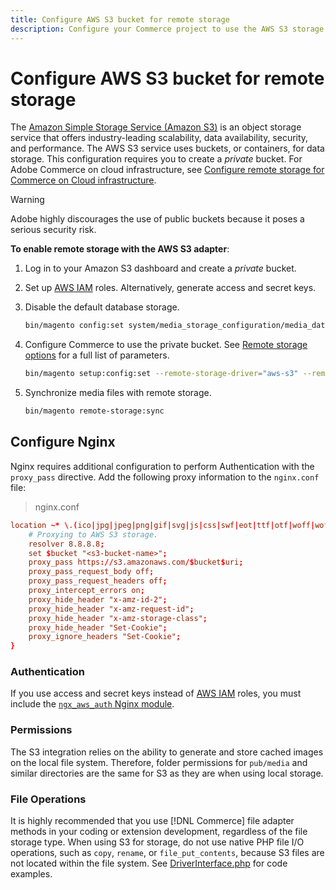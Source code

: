 ```yaml
---
title: Configure AWS S3 bucket for remote storage
description: Configure your Commerce project to use the AWS S3 storage service for remote storage.
---
```

# Configure AWS S3 bucket for remote storage

The [Amazon Simple Storage Service (Amazon S3)][AWS S3] is an object storage service that offers industry-leading scalability, data availability, security, and performance. The AWS S3 service uses buckets, or containers, for data storage. This configuration requires you to create a _private_ bucket. For Adobe Commerce on cloud infrastructure, see [Configure remote storage for Commerce on Cloud infrastructure](cloud-support.md).

>[!WARNING]
>
>Adobe highly discourages the use of public buckets because it poses a serious security risk.

**To enable remote storage with the AWS S3 adapter**:

1. Log in to your Amazon S3 dashboard and create a _private_ bucket.

1. Set up [AWS IAM][] roles. Alternatively, generate access and secret keys.

1. Disable the default database storage.

   ```bash
   bin/magento config:set system/media_storage_configuration/media_database 0
   ```

1. Configure Commerce to use the private bucket. See [Remote storage options](remote-storage.md#remote-storage-options) for a full list of parameters.

   ```bash
   bin/magento setup:config:set --remote-storage-driver="aws-s3" --remote-storage-bucket="<bucket-name>" --remote-storage-region="<region-name>" --remote-storage-prefix="<optional-prefix>" --remote-storage-key=<optional-access-key> --remote-storage-secret=<optional-secret-key> -n
   ```

1. Synchronize media files with remote storage.

   ```bash
   bin/magento remote-storage:sync
   ```

## Configure Nginx

Nginx requires additional configuration to perform Authentication with the `proxy_pass` directive. Add the following proxy information to the `nginx.conf` file:

>nginx.conf

```conf
location ~* \.(ico|jpg|jpeg|png|gif|svg|js|css|swf|eot|ttf|otf|woff|woff2)$ {
    # Proxying to AWS S3 storage.
    resolver 8.8.8.8;
    set $bucket "<s3-bucket-name>";
    proxy_pass https://s3.amazonaws.com/$bucket$uri;
    proxy_pass_request_body off;
    proxy_pass_request_headers off;
    proxy_intercept_errors on;
    proxy_hide_header "x-amz-id-2";
    proxy_hide_header "x-amz-request-id";
    proxy_hide_header "x-amz-storage-class";
    proxy_hide_header "Set-Cookie";
    proxy_ignore_headers "Set-Cookie";
}
```

### Authentication

If you use access and secret keys instead of [AWS IAM][] roles, you must include the [`ngx_aws_auth` Nginx module][ngx repo].

### Permissions

The S3 integration relies on the ability to generate and store cached images on the local file system. Therefore, folder permissions for `pub/media` and similar directories are the same for S3 as they are when using local storage.

### File Operations

It is highly recommended that you use [!DNL Commerce] file adapter methods in your coding or extension development, regardless of the file storage type. When using S3 for storage, do not use native PHP file I/O operations, such as `copy`, `rename`, or `file_put_contents`, because S3 files are not located within the file system. See [DriverInterface.php](https://github.com/magento/magento2/blob/2.4-develop/lib/internal/Magento/Framework/Filesystem/DriverInterface.php#L18) for code examples.

<!-- link definitions -->

[AWS S3]: https://aws.amazon.com/s3
[AWS IAM]: https://aws.amazon.com/iam/
[ngx repo]: https://github.com/anomalizer/ngx_aws_auth
